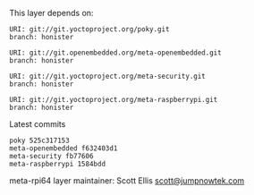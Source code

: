 This layer depends on:

    URI: git://git.yoctoproject.org/poky.git
    branch: honister

    URI: git://git.openembedded.org/meta-openembedded.git
    branch: honister

    URI: git://git.yoctoproject.org/meta-security.git
    branch: honister

    URI: git://git.yoctoproject.org/meta-raspberrypi.git
    branch: honister

Latest commits

    poky 525c317153
    meta-openembedded f632403d1
    meta-security fb77606
    meta-raspberrypi 1584bdd

meta-rpi64 layer maintainer: Scott Ellis <scott@jumpnowtek.com>
